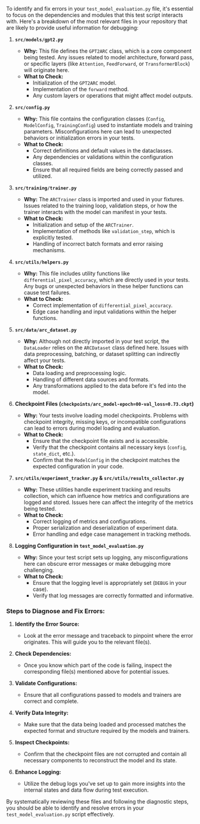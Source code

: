 To identify and fix errors in your `test_model_evaluation.py` file, it's essential to focus on the dependencies and modules that this test script interacts with. Here's a breakdown of the most relevant files in your repository that are likely to provide useful information for debugging:

1. **`src/models/gpt2.py`**
   - **Why:** This file defines the `GPT2ARC` class, which is a core component being tested. Any issues related to model architecture, forward pass, or specific layers (like `Attention`, `FeedForward`, or `TransformerBlock`) will originate here.
   - **What to Check:**
     - Initialization of the `GPT2ARC` model.
     - Implementation of the `forward` method.
     - Any custom layers or operations that might affect model outputs.

2. **`src/config.py`**
   - **Why:** This file contains the configuration classes (`Config`, `ModelConfig`, `TrainingConfig`) used to instantiate models and training parameters. Misconfigurations here can lead to unexpected behaviors or initialization errors in your tests.
   - **What to Check:**
     - Correct definitions and default values in the dataclasses.
     - Any dependencies or validations within the configuration classes.
     - Ensure that all required fields are being correctly passed and utilized.

3. **`src/training/trainer.py`**
   - **Why:** The `ARCTrainer` class is imported and used in your fixtures. Issues related to the training loop, validation steps, or how the trainer interacts with the model can manifest in your tests.
   - **What to Check:**
     - Initialization and setup of the `ARCTrainer`.
     - Implementation of methods like `validation_step`, which is explicitly tested.
     - Handling of incorrect batch formats and error raising mechanisms.

4. **`src/utils/helpers.py`**
   - **Why:** This file includes utility functions like `differential_pixel_accuracy`, which are directly used in your tests. Any bugs or unexpected behaviors in these helper functions can cause test failures.
   - **What to Check:**
     - Correct implementation of `differential_pixel_accuracy`.
     - Edge case handling and input validations within the helper functions.

5. **`src/data/arc_dataset.py`**
   - **Why:** Although not directly imported in your test script, the `DataLoader` relies on the `ARCDataset` class defined here. Issues with data preprocessing, batching, or dataset splitting can indirectly affect your tests.
   - **What to Check:**
     - Data loading and preprocessing logic.
     - Handling of different data sources and formats.
     - Any transformations applied to the data before it's fed into the model.

6. **Checkpoint Files (`checkpoints/arc_model-epoch=00-val_loss=0.73.ckpt`)**
   - **Why:** Your tests involve loading model checkpoints. Problems with checkpoint integrity, missing keys, or incompatible configurations can lead to errors during model loading and evaluation.
   - **What to Check:**
     - Ensure that the checkpoint file exists and is accessible.
     - Verify that the checkpoint contains all necessary keys (`config`, `state_dict`, etc.).
     - Confirm that the `ModelConfig` in the checkpoint matches the expected configuration in your code.

7. **`src/utils/experiment_tracker.py` & `src/utils/results_collector.py`**
   - **Why:** These utilities handle experiment tracking and results collection, which can influence how metrics and configurations are logged and stored. Issues here can affect the integrity of the metrics being tested.
   - **What to Check:**
     - Correct logging of metrics and configurations.
     - Proper serialization and deserialization of experiment data.
     - Error handling and edge case management in tracking methods.

8. **Logging Configuration in `test_model_evaluation.py`**
   - **Why:** Since your test script sets up logging, any misconfigurations here can obscure error messages or make debugging more challenging.
   - **What to Check:**
     - Ensure that the logging level is appropriately set (`DEBUG` in your case).
     - Verify that log messages are correctly formatted and informative.

### Steps to Diagnose and Fix Errors:

1. **Identify the Error Source:**
   - Look at the error message and traceback to pinpoint where the error originates. This will guide you to the relevant file(s).

2. **Check Dependencies:**
   - Once you know which part of the code is failing, inspect the corresponding file(s) mentioned above for potential issues.

3. **Validate Configurations:**
   - Ensure that all configurations passed to models and trainers are correct and complete.

4. **Verify Data Integrity:**
   - Make sure that the data being loaded and processed matches the expected format and structure required by the models and trainers.

5. **Inspect Checkpoints:**
   - Confirm that the checkpoint files are not corrupted and contain all necessary components to reconstruct the model and its state.

6. **Enhance Logging:**
   - Utilize the debug logs you've set up to gain more insights into the internal states and data flow during test execution.

By systematically reviewing these files and following the diagnostic steps, you should be able to identify and resolve errors in your `test_model_evaluation.py` script effectively.